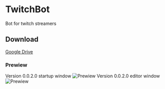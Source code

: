 # TwitchBot

Bot for twitch streamers

## Download

[Google Drive](https://drive.google.com/open?id=1njbVh6DhDaKW85HdIEzst5xULQYcN_Rm)

### Prewiew

Version 0.0.2.0 startup window
![Prewiew](https://sun9-35.userapi.com/c206516/v206516725/a9ac1/psR8Bb-bCYU.jpg "Vote settings")
Version 0.0.2.0 editor window
![Prewiew](https://sun9-43.userapi.com/c206516/v206516725/a9ad1/jMwKV68vIac.jpg "TTS settings")

